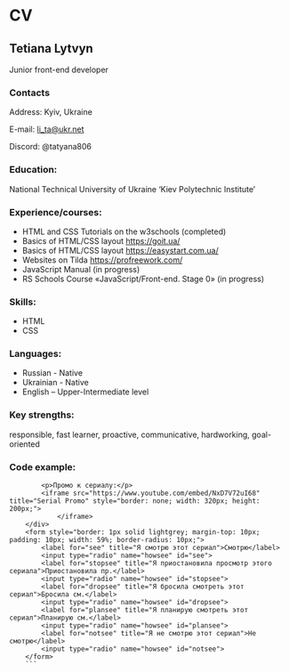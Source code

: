 # **CV**

## **Tetiana Lytvyn**

Junior front-end developer

### **Contacts**
Address: Kyiv, Ukraine

E-mail: li_ta@ukr.net

Discord: @tatyana806

### **Education:**
National Technical University of Ukraine ‘Kiev Polytechnic Institute’

### **Experience/courses:**
* HTML and CSS Tutorials on the w3schools (completed)
* Basics of HTML/CSS layout https://goit.ua/
* Basics of HTML/CSS layout https://easystart.com.ua/
* Websites on Tilda https://profreework.com/
* JavaScript Manual (in progress)
* RS Schools Course «JavaScript/Front-end. Stage 0» (in progress)

### **Skills:**
* HTML
* CSS

### **Languages:**
* Russian - Native
* Ukrainian - Native
* English – Upper-Intermediate level

### **Key strengths:**
responsible, fast learner, proactive, communicative, hardworking, goal-oriented

### **Code example:**
```<div style="border: 1px solid lightgrey; margin-top: 10px; padding: 10px; width: 59%; border-radius: 10px;">
        <p>Промо к сериалу:</p>
        <iframe src="https://www.youtube.com/embed/NxD7V72uI68" title="Serial Promo" style="border: none; width: 320px; height: 200px;">
		    </iframe>
    </div>
    <form style="border: 1px solid lightgrey; margin-top: 10px; padding: 10px; width: 59%; border-radius: 10px;">
        <label for="see" title="Я смотрю этот сериал">Смотрю</label>
        <input type="radio" name="howsee" id="see">
        <label for="stopsee" title="Я приостановила просмотр этого сериала">Приостановила пр.</label>
        <input type="radio" name="howsee" id="stopsee">
        <label for="dropsee" title="Я бросила смотреть этот сериал">Бросила см.</label>
        <input type="radio" name="howsee" id="dropsee">
        <label for="plansee" title="Я планирую смотреть этот сериал">Планирую см.</label>
        <input type="radio" name="howsee" id="plansee">
        <label for="notsee" title="Я не смотрю этот сериал">Не смотрю</label>
        <input type="radio" name="howsee" id="notsee">
    </form>
    ```

